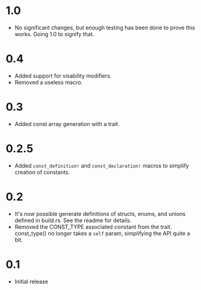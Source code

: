 # 1.0
- No significant changes, but enough testing has been done to prove this works. Going 1.0 to signify that.

# 0.4
- Added support for visability modifiers.
- Removed a useless macro.

# 0.3
- Added const array generation with a trait.

# 0.2.5
- Added `const_definition!` and `const_declaration!` macros to simplify creation of constants.

# 0.2
- It's now possible generate definitions of structs, enums, and unions defined in build.rs. See the readme for details.
- Removed the CONST_TYPE associated constant from the trait. const_type() no longer takes a `self` param, simplifying
the API quite a bit.

# 0.1
- Initial release